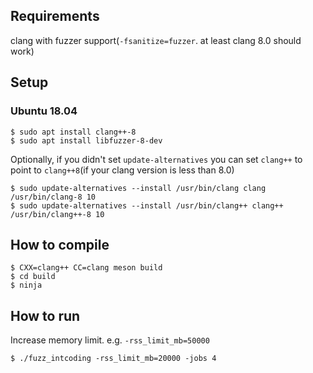## Requirements

clang with fuzzer support(`-fsanitize=fuzzer`. at least clang 8.0 should work)

## Setup

### Ubuntu 18.04

```
$ sudo apt install clang++-8
$ sudo apt install libfuzzer-8-dev
```

Optionally, if you didn't set `update-alternatives` you can set `clang++` to point to `clang++8`(if your clang version is less than 8.0)

```
$ sudo update-alternatives --install /usr/bin/clang clang /usr/bin/clang-8 10
$ sudo update-alternatives --install /usr/bin/clang++ clang++ /usr/bin/clang++-8 10
```

## How to compile

```
$ CXX=clang++ CC=clang meson build
$ cd build
$ ninja
```


## How to run

Increase memory limit. e.g. `-rss_limit_mb=50000`

```
$ ./fuzz_intcoding -rss_limit_mb=20000 -jobs 4
```

